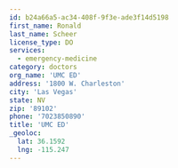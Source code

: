 ```yaml
---
id: b24a66a5-ac34-408f-9f3e-ade3f14d5198
first_name: Ronald
last_name: Scheer
license_type: DO
services:
  - emergency-medicine
category: doctors
org_name: 'UMC ED'
address: '1800 W. Charleston'
city: 'Las Vegas'
state: NV
zip: '89102'
phone: '7023850890'
title: 'UMC ED'
_geoloc:
  lat: 36.1592
  lng: -115.247
---
```

